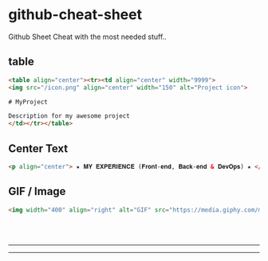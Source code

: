 # github-cheat-sheet
Github Sheet Cheat with the most needed stuff..


## table
```html
<table align="center"><tr><td align="center" width="9999">
<img src="/icon.png" align="center" width="150" alt="Project icon">

# MyProject

Description for my awesome project
</td></tr></table>
```

## Center Text
```html
<p align="center"> ★ 𝐌𝐘 𝐄𝐗𝐏𝐄𝐑𝐈𝐄𝐍𝐂𝐄 (𝐅𝐫𝐨𝐧𝐭-𝐞𝐧𝐝, 𝐁𝐚𝐜𝐤-𝐞𝐧𝐝 & 𝐃𝐞𝐯𝐎𝐩𝐬) ★ </p>
```

## GIF / Image
```html
<img width="400" align="right" alt="GIF" src="https://media.giphy.com/media/hJaQNVrOPC4Ja/giphy.gif" />
```

<br />
<br />


 _____________________________________________________
 _____________________________________________________


<br />
<br />
